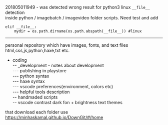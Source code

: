 201805011949 - was detected wrong result for python3 linux `__file__` detection  
inside python / imagebatch / imagevideo folder scripts. Need test and add  
```
elif __file__:
	mydir = os.path.dirname(os.path.abspath(__file__)) #linux
```
---
personal repository which have images, fonts, and text files html,css,js,python,haxe,txt etc.

- coding  
-- _development - notes about development  
--- publishing in playstore  
--- python syntax  
--- haxe syntax  
--- vscode preferences(environment, colors etc)  
--- helpful tools description  
-- handmaded scripts  
-- vscode contrast dark fon + brightness text themes  

that download each folder use https://minhaskamal.github.io/DownGit/#/home
